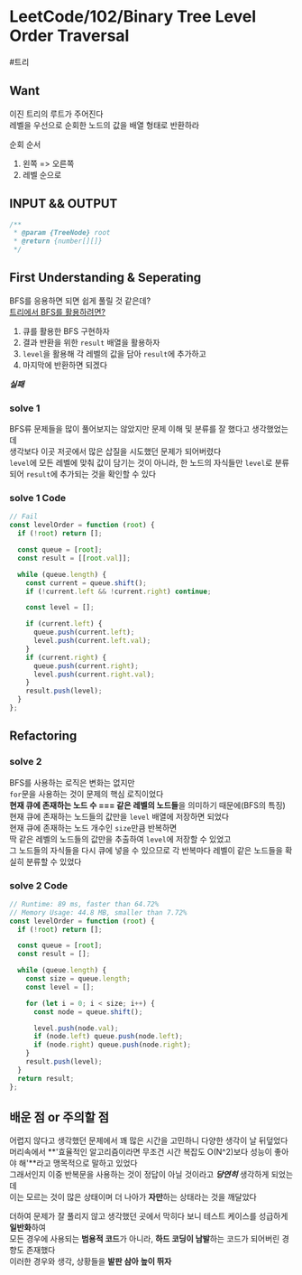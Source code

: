 # LeetCode/102/Binary Tree Level Order Traversal

#트리

## Want

이진 트리의 루트가 주어진다  
레벨을 우선으로 순회한 노드의 값을 배열 형태로 반환하라

순회 순서

1. 왼쪽 => 오른쪽
2. 레벨 순으로

## INPUT && OUTPUT

```js
/**
 * @param {TreeNode} root
 * @return {number[][]}
 */
```

## First Understanding & Seperating

BFS를 응용하면 되면 쉽게 풀릴 것 같은데?  
[트리에서 BFS를 활용하려면?](https://github.com/Collection50/Algorithm-DataStructrue/blob/master/Tree.md)

1. 큐를 활용한 BFS 구현하자
2. 결과 반환을 위한 `result` 배열을 활용하자
3. `level`을 활용해 각 레벨의 값을 담아 `result`에 추가하고
4. 마지막에 반환하면 되겠다

**_실패_**

### solve 1

BFS류 문제들을 많이 풀어보지는 않았지만 문제 이해 및 분류를 잘 했다고 생각했었는데  
생각보다 이곳 저곳에서 많은 삽질을 시도했던 문제가 되어버렸다  
`level`에 모든 레벨에 맞춰 값이 담기는 것이 아니라, 한 노드의 자식들만 `level`로 분류되어 `result`에 추가되는 것을 확인할 수 있다

### solve 1 Code

```js
// Fail
const levelOrder = function (root) {
  if (!root) return [];

  const queue = [root];
  const result = [[root.val]];

  while (queue.length) {
    const current = queue.shift();
    if (!current.left && !current.right) continue;

    const level = [];

    if (current.left) {
      queue.push(current.left);
      level.push(current.left.val);
    }
    if (current.right) {
      queue.push(current.right);
      level.push(current.right.val);
    }
    result.push(level);
  }
};
```

## Refactoring

### solve 2

BFS를 사용하는 로직은 변화는 없지만  
`for`문을 사용하는 것이 문제의 핵심 로직이었다  
**현재 큐에 존재하는 노드 수 === 같은 레벨의 노드들**을 의미하기 때문에(BFS의 특징)  
현재 큐에 존재하는 노드들의 값만을 `level` 배열에 저장하면 되었다  
현재 큐에 존재하는 노드 개수인 `size`만큼 반복하면  
딱 같은 레벨의 노드들의 값만을 추출하여 `level`에 저장할 수 있었고  
그 노드들의 자식들을 다시 큐에 넣을 수 있으므로 각 반복마다 레벨이 같은 노드들을 확실히 분류할 수 있었다

### solve 2 Code

```js
// Runtime: 89 ms, faster than 64.72%
// Memory Usage: 44.8 MB, smaller than 7.72%
const levelOrder = function (root) {
  if (!root) return [];

  const queue = [root];
  const result = [];

  while (queue.length) {
    const size = queue.length;
    const level = [];

    for (let i = 0; i < size; i++) {
      const node = queue.shift();

      level.push(node.val);
      if (node.left) queue.push(node.left);
      if (node.right) queue.push(node.right);
    }
    result.push(level);
  }
  return result;
};
```

## 배운 점 or 주의할 점

어렵지 않다고 생각했던 문제에서 꽤 많은 시간을 고민하니 다양한 생각이 날 뒤덮었다  
머리속에서 **'효율적인 알고리즘이라면 무조건 시간 복잡도 O(N^2)보다 성능이 좋아야 해'**라고 맹목적으로 말하고 있었다  
그래서인지 이중 반복문을 사용하는 것이 정답이 아닐 것이라고 **_당연히_** 생각하게 되었는데  
이는 모르는 것이 많은 상태이며 더 나아가 **자만**하는 상태라는 것을 깨달았다

더하여 문제가 잘 풀리지 않고 생각했던 곳에서 막히다 보니 테스트 케이스를 성급하게 **일반화**하여  
모든 경우에 사용되는 **범용적 코드**가 아니라, **하드 코딩이 남발**하는 코드가 되어버린 경향도 존재했다  
이러한 경우와 생각, 상황들을 **발판 삼아 높이 뛰자**
